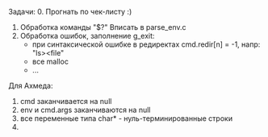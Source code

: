 Задачи:
0. Прогнать по чек-листу :)
1. 	Обработка команды "$?"
	Вписать в parse_env.c 
2. Обработка ошибок, заполнение g_exit: 
	- при синтаксической ошибке в редиректах cmd.redir[n] = -1,
	напр: "ls><file"
	- все malloc
	- ...


Для Ахмеда:

1. cmd заканчивается на null
2. env и cmd.args заканчиваются на null
3. все переменные типа char*  - нуль-терминированные строки
4.  


